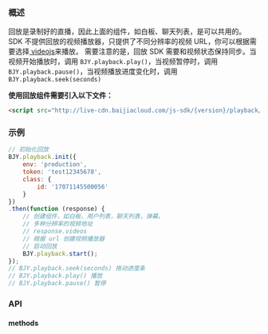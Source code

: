 ### 概述

回放是录制好的直播，因此上面的组件，如白板、聊天列表，是可以共用的。
SDK 不提供回放的视频播放器，只提供了不同分辨率的视频 URL，你可以根据需要选择<a href="https://github.com/videojs/video.js" target="_blank"> videojs</a>来播放。
需要注意的是，回放 SDK 需要和视频状态保持同步。当视频开始播放时，调用 `BJY.playback.play()`，当视频暂停时，调用 `BJY.playback.pause()`，当视频播放进度变化时，调用 `BJY.playback.seek(seconds)`

**使用回放组件需要引入以下文件：**

```html
<script src="http://live-cdn.baijiacloud.com/js-sdk/{version}/playback/playback.js"></script>
```

### 示例

```javascript
// 初始化回放
BJY.playback.init({
    env: 'production',
    token: 'test12345678',
    class: {
        id: '17071145500056'
    }
})
.then(function (response) {
    // 创建组件，如白板，用户列表，聊天列表，弹幕。
    // 多种分辨率的视频地址
    // response.videos
    // 根据 url 创建视频播放器
    // 启动回放
    BJY.playback.start();
});
// BJY.playback.seek(seconds) 拖动进度条
// BJY.playback.play() 播放
// BJY.playback.pause() 暂停
```

### API

#### methods
<div id="playback-api-methods"></div>

<script>
new Vue({
    el: '#playback-api-methods',
    template: '<Table border :columns="columns" :data="data"><Table>',
    data () {
        return {
            columns: [
                {
                    title: '方法名',
                    key: 'name',
                    width: 270
                },
                {
                    title: '说明',
                    key: 'explain',
                    width: 350
                },
                {
                    title: '参数',
                    key: 'param',
                    width: 350
                }
            ],
            data: [
                {
                    name:'init',
                    explain: '初始化回放',
                    param: '回放初始化参数:'
                    +      '<ul  style="margin-left:50px;">'
                    +            '<li>env: string 环境，可选值 test/beta/production，对于客户来说，统一传 production 必须</li>'
                    +            '<li>token: string 口令 必须</li>'
                    +            '<li>class: Object 房间对象 必须</li>'
                    +      '</ul>'
                },
                {
                    name: 'start',
                    explain: '开始回放',
                    param: '无'
                },
                {
                    name: 'pause',
                    explain: '暂停回放',
                    param: '无'
                },
                {
                    name: 'play',
                    explain: '继续回放',
                    param: '无'
                },
                {
                    name: 'seek',
                    explain: '更新回放时间条',
                    param: 'seconds: number 播放头（单位秒）'
                }
            ]
        }
    }
});
</script>












